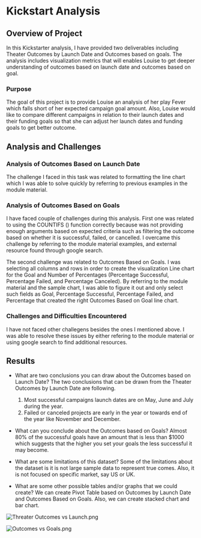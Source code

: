 # Kickstart Analysis

## Overview of Project
In this Kickstarter analysis, I have provided two deliverables including Theater Outcomes by Launch Date and Outcomes based on goals. The analysis includes visualization metrics that will enables Louise to get deeper understanding of outcomes based on launch date and outcomes based on goal. 

### Purpose
The goal of this project is to provide Louise an analysis of her play Fever which falls short of her expected campaign goal amount. Also, Louise would like to compare different campaigns in relation to their launch dates and their funding goals so that she can adjust her launch dates and funding goals to get better outcome. 

## Analysis and Challenges

### Analysis of Outcomes Based on Launch Date
The challenge I faced in this task was related to formatting the line chart which I was able to solve quickly by referring to previous examples in the module material.

### Analysis of Outcomes Based on Goals
I have faced couple of challenges during this analysis. First one was related to using the COUNTIFS () function correctly because was not providing enough arguments based on expected criteria such as filtering the outcome based on whether it is successful, failed, or cancelled.  I overcame this challenge by referring to the module material examples, and external resource found through google search. 

The second challenge was related to Outcomes Based on Goals. I was selecting all columns and rows in order to create the visualization Line chart for the Goal and Number of Percentages (Percentage Successful, Percentage Failed, and Percentage Canceled). By referring to the module material and the sample chart, I was able to figure it out and only select such fields as Goal, Percentage Successful, Percentage Failed, and Percentage that created the right Outcomes Based on Goal line chart.


### Challenges and Difficulties Encountered
I have not faced other challegens besides the ones I mentioned above. I was able to resolve these issues by either refering to the module material or using google search to find additional resources.

## Results

- What are two conclusions you can draw about the Outcomes based on Launch Date?
    The two conclusions that can be drawn from the Theater Outcomes by Launch Date are following.
    1)	Most successful campaigns launch dates are on May, June and July during the year. 
    2)	Failed or canceled projects are early in the year or towards end of the year like November and December.


- What can you conclude about the Outcomes based on Goals?
    Almost 80% of the successful goals have an amount that is less than $1000 which suggests that the higher you set your goals the less successful it may become. 

- What are some limitations of this dataset?
    Some of the limitations about the dataset is it is not large sample data to represent true comes. Also, it is not focused on specific market, say US or UK.  

- What are some other possible tables and/or graphs that we could create?
    We can create Pivot Table based on Outcomes by Launch Date and Outcomes Based on Goals. Also, we can create stacked chart and bar chart. 

![Threater Outcomes vs Launch.png](https://github.com/bariir/kickstarter-analysis/tree/main/resources/Threater_Outcomes_vs_Launch.png?raw=true)

![Outcomes vs Goals.png](https://github.com/bariir/kickstarter-analysis/tree/main/resources/Outcomes_vs_Goals.png?raw=true)